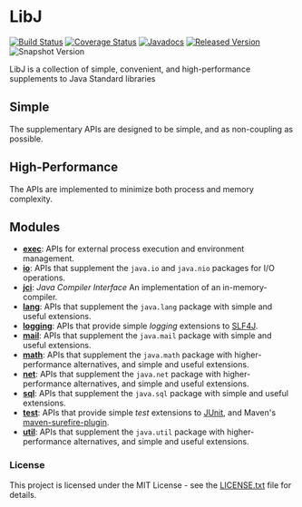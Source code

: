 # LibJ

[![Build Status](https://github.com/libj/libj/actions/workflows/build.yml/badge.svg)](https://github.com/libj/libj/actions/workflows/build.yml)
[![Coverage Status](https://coveralls.io/repos/github/libj/libj/badge.svg)](https://coveralls.io/github/libj/libj)
[![Javadocs](https://www.javadoc.io/badge/org.libj/libj.svg)](https://www.javadoc.io/doc/org.libj/libj)
[![Released Version](https://img.shields.io/maven-central/v/org.libj/libj.svg)](https://mvnrepository.com/artifact/org.libj/libj)
![Snapshot Version](https://img.shields.io/nexus/s/org.libj/libj?label=maven-snapshot&server=https%3A%2F%2Foss.sonatype.org)

LibJ is a collection of simple, convenient, and high-performance supplements to Java Standard libraries

## Simple

The supplementary APIs are designed to be simple, and as non-coupling as possible.

## High-Performance

The APIs are implemented to minimize both process and memory complexity.

## Modules

* **[exec][exec]**: APIs for external process execution and environment management.
* **[io][io]**: APIs that supplement the `java.io` and `java.nio` packages for I/O operations.
* **[jci][jci]**: _Java Compiler Interface_ An implementation of an in-memory-compiler.
* **[lang][lang]**: APIs that supplement the `java.lang` package with simple and useful extensions.
* **[logging][logging]**: APIs that provide simple _logging_ extensions to [SLF4J][slf4j].
* **[mail][mail]**: APIs that supplement the `java.mail` package with simple and useful extensions.
* **[math][math]**: APIs that supplement the `java.math` package with higher-performance alternatives, and simple and useful extensions.
* **[net][net]**: APIs that supplement the `java.net` package with higher-performance alternatives, and simple and useful extensions.
* **[sql][sql]**: APIs that supplement the `java.sql` package with simple and useful extensions.
* **[test][test]**: APIs that provide simple _test_ extensions to [JUnit][junit], and Maven's [maven-surefire-plugin][maven-surefire-plugin].
* **[util][util]**: APIs that supplement the `java.util` package with higher-performance alternatives, and simple and useful extensions.

### License

This project is licensed under the MIT License - see the [LICENSE.txt](LICENSE.txt) file for details.

[exec]: /../../../../libj/exec
[io]: /../../../../libj/io
[jci]: /../../../../libj/jci
[lang]: /../../../../libj/lang
[logging]: /../../../../libj/logging
[mail]: /../../../../libj/mail
[math]: /../../../../libj/math
[net]: /../../../../libj/net
[sql]: /../../../../libj/sql
[test]: /../../../../libj/test
[util]: /../../../../libj/util

[junit]: https://junit.org
[maven-surefire-plugin]: https://maven.apache.org/surefire/maven-surefire-plugin/
[slf4j]: https://www.slf4j.org/